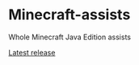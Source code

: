 # Minecraft-assists
Whole Minecraft Java Edition assists

<a href="https://github.com/PS50YT/Minecraft-assists/releases/tag/minecraft">Latest release</a>
